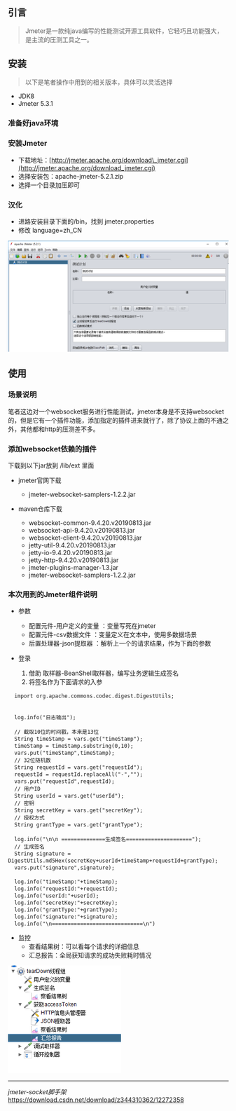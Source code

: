 ## 引言

> Jmeter是一款纯java编写的性能测试开源工具软件，它轻巧且功能强大，是主流的压测工具之一。

## 安装

> 以下是笔者操作中用到的相关版本，具体可以灵活选择

* JDK8
* Jmeter 5.3.1

### 准备好java环境

### 安装Jmeter

* 下载地址：[http://jmeter.apache.org/download\_jmeter.cgi](http://jmeter.apache.org/download_jmeter.cgi)
* 选择安装包：apache-jmeter-5.2.1.zip
* 选择一个目录加压即可

### 汉化

* 进路安装目录下面的/bin，找到 jmeter.properties
* 修改 language=zh\_CN

![](/assets/yace/jmeter.png)

## 使用

### 场景说明

笔者这边对一个websocket服务进行性能测试，jmeter本身是不支持websocket的，但是它有一个插件功能，添加指定的插件进来就行了，除了协议上面的不通之外，其他都和http的压测差不多。

### 添加websocket依赖的插件

下载到以下jar放到 /lib/ext 里面

* jmeter官网下载

  * jmeter-websocket-samplers-1.2.2.jar

* maven仓库下载

  * websocket-common-9.4.20.v20190813.jar
  * websocket-api-9.4.20.v20190813.jar
  * websocket-client-9.4.20.v20190813.jar
  * jetty-util-9.4.20.v20190813.jar
  * jetty-io-9.4.20.v20190813.jar
  * jetty-http-9.4.20.v20190813.jar
  * jmeter-plugins-manager-1.3.jar
  * jmeter-websocket-samplers-1.2.2.jar

### 本次用到的Jmeter组件说明

* 参数

  * 配置元件-用户定义的变量    ：变量写死在jmeter
  * 配置元件-csv数据文件    ：变量定义在文本中，使用多数据场景
  * 后置处理器-json提取器    ：解析上一个的请求结果，作为下面的参数

* 登录

  1. 借助 取样器-BeanShell取样器，编写业务逻辑生成签名
  2. 将签名作为下面请求的入参

```
  import org.apache.commons.codec.digest.DigestUtils;


  log.info("日志输出");

  // 截取10位的时间戳，本来是13位
  String timeStamp = vars.get("timeStamp");
  timeStamp = timeStamp.substring(0,10);
  vars.put("timeStamp",timeStamp);
  // 32位随机数
  String requestId = vars.get("requestId");
  requestId = requestId.replaceAll("-","");
  vars.put("requestId",requestId);
  // 用户ID
  String userId = vars.get("userId");
  // 密钥
  String secretKey = vars.get("secretKey");
  // 授权方式
  String grantType = vars.get("grantType");

  log.info("\n\n ==============生成签名=====================");
  // 生成签名
  String signature = DigestUtils.md5Hex(secretKey+userId+timeStamp+requestId+grantType);
  vars.put("signature",signature);

  log.info("timeStamp:"+timeStamp);
  log.info("requestId:"+requestId);
  log.info("userId:"+userId);
  log.info("secretKey:"+secretKey);
  log.info("grantType:"+grantType);
  log.info("signature:"+signature);
  log.info("\n=============================\n")
```

* 监控
  * 查看结果树：可以看每个请求的详细信息
  * 汇总报告：全局获知请求的成功失败耗时情况

![](/assets/yace/project.png)

---
_jmeter-socket脚手架_
https://download.csdn.net/download/z344310362/12272358
